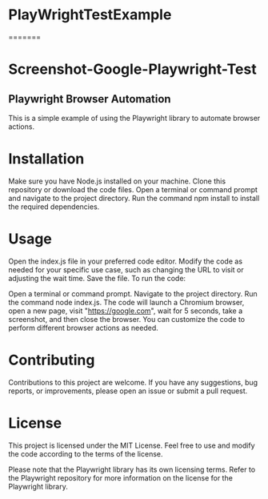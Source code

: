 
# PlayWrightTestExample
=======
# Screenshot-Google-Playwright-Test



## Playwright Browser Automation
This is a simple example of using the Playwright library to automate browser actions.

# Installation
Make sure you have Node.js installed on your machine.
Clone this repository or download the code files.
Open a terminal or command prompt and navigate to the project directory.
Run the command npm install to install the required dependencies.

 # Usage
Open the index.js file in your preferred code editor.
Modify the code as needed for your specific use case, such as changing the URL to visit or adjusting the wait time.
Save the file.
To run the code:

Open a terminal or command prompt.
Navigate to the project directory.
Run the command node index.js.
The code will launch a Chromium browser, open a new page, visit "https://google.com", wait for 5 seconds, take a screenshot, and then close the browser. You can customize the code to perform different browser actions as needed.

# Contributing
Contributions to this project are welcome. If you have any suggestions, bug reports, or improvements, please open an issue or submit a pull request.

# License
This project is licensed under the MIT License. Feel free to use and modify the code according to the terms of the license.

Please note that the Playwright library has its own licensing terms. Refer to the Playwright repository for more information on the license for the Playwright library.
